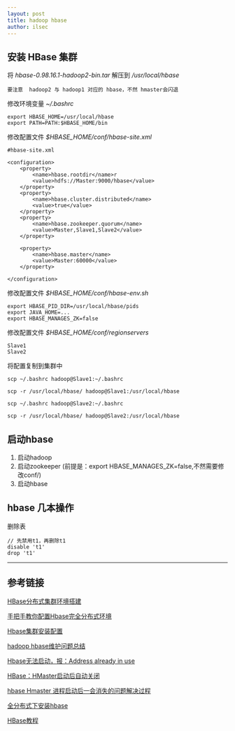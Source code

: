 ```yaml
---
layout: post
title: hadoop hbase
author: ilsec
---
```


## 安装 HBase 集群

将 *hbase-0.98.16.1-hadoop2-bin.tar* 解压到 */usr/local/hbase*

```
要注意  hadoop2 与 hadoop1 对应的 hbase，不然 hmaster会闪退
```

修改环境变量 *~/.bashrc*

```
export HBASE_HOME=/usr/local/hbase
export PATH=PATH:$HBASE_HOME/bin
```

修改配置文件 *$HBASE_HOME/conf/hbase-site.xml*

```
#hbase-site.xml

<configuration>
    <property>
        <name>hbase.rootdir</name>r
        <value>hdfs://Master:9000/hbase</value>
    </property>
    <property>
        <name>hbase.cluster.distributed</name>
        <value>true</value>
    </property>
    <property>
        <name>hbase.zookeeper.quorum</name>
        <value>Master,Slave1,Slave2</value>
    </property>

    <property>
        <name>hbase.master</name>
        <value>Master:60000</value>
    </property>

</configuration>
```

修改配置文件 *$HBASE_HOME/conf/hbase-env.sh*

```
export HBASE_PID_DIR=/usr/local/hbase/pids
export JAVA_HOME=...
export HBASE_MANAGES_ZK=false  
```

修改配置文件 *$HBASE_HOME/conf/regionservers*

```
Slave1
Slave2
```

将配置复制到集群中

```
scp ~/.bashrc hadoop@Slave1:~/.bashrc

scp -r /usr/local/hbase/ hadoop@Slave1:/usr/local/hbase

scp ~/.bashrc hadoop@Slave2:~/.bashrc

scp -r /usr/local/hbase/ hadoop@Slave2:/usr/local/hbase

```

## 启动hbase

1. 启动hadoop
2. 启动zookeeper (前提是：export HBASE_MANAGES_ZK=false,不然需要修改conf/)
3. 启动hbase

## hbase 几本操作

删除表

```
// 先禁用t1，再删除t1
disable 't1'
drop 't1'
```



---

## 参考链接

[HBase分布式集群环境搭建](http://blog.csdn.net/huoyunshen88/article/details/9144039)

[手把手教你配置Hbase完全分布式环境](http://my.oschina.net/lanzp/blog/348116)

[Hbase集群安装配置](http://blog.csdn.net/chenxingzhen001/article/details/7756129)

[hadoop hbase维护问题总结](http://my.oschina.net/u/1169607/blog/347670)

[Hbase无法启动，报：Address already in use](http://my.oschina.net/hanzhankang/blog/130857)

[HBase：HMaster启动后自动关闭](http://blog.chinaunix.net/xmlrpc.php?r=blog/article&id=4008535&uid=26275986)

[hbase Hmaster 进程启动后一会消失的问题解决过程](http://f.dataguru.cn/thread-246372-2-1.html)

[全分布式下安装hbase](http://www.dataguru.cn/article-2674-1.html)

[HBase教程](http://www.yiibai.com/hbase/hbase_create_data.html)
